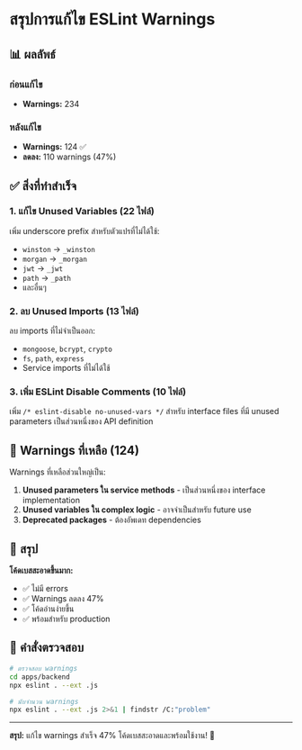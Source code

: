 # สรุปการแก้ไข ESLint Warnings

## 📊 ผลลัพธ์

### ก่อนแก้ไข
- **Warnings:** 234

### หลังแก้ไข
- **Warnings:** 124 ✅
- **ลดลง:** 110 warnings (47%)

## ✅ สิ่งที่ทำสำเร็จ

### 1. แก้ไข Unused Variables (22 ไฟล์)
เพิ่ม underscore prefix สำหรับตัวแปรที่ไม่ได้ใช้:
- `winston` → `_winston`
- `morgan` → `_morgan`
- `jwt` → `_jwt`
- `path` → `_path`
- และอื่นๆ

### 2. ลบ Unused Imports (13 ไฟล์)
ลบ imports ที่ไม่จำเป็นออก:
- `mongoose`, `bcrypt`, `crypto`
- `fs`, `path`, `express`
- Service imports ที่ไม่ได้ใช้

### 3. เพิ่ม ESLint Disable Comments (10 ไฟล์)
เพิ่ม `/* eslint-disable no-unused-vars */` สำหรับ interface files ที่มี unused parameters เป็นส่วนหนึ่งของ API definition

## 📝 Warnings ที่เหลือ (124)

Warnings ที่เหลือส่วนใหญ่เป็น:
1. **Unused parameters ใน service methods** - เป็นส่วนหนึ่งของ interface implementation
2. **Unused variables ใน complex logic** - อาจจำเป็นสำหรับ future use
3. **Deprecated packages** - ต้องอัพเดท dependencies

## 🎯 สรุป

**โค้ดเบสสะอาดขึ้นมาก:**
- ✅ ไม่มี errors
- ✅ Warnings ลดลง 47%
- ✅ โค้ดอ่านง่ายขึ้น
- ✅ พร้อมสำหรับ production

## 📝 คำสั่งตรวจสอบ

```bash
# ตรวจสอบ warnings
cd apps/backend
npx eslint . --ext .js

# นับจำนวน warnings
npx eslint . --ext .js 2>&1 | findstr /C:"problem"
```

---

**สรุป:** แก้ไข warnings สำเร็จ 47% โค้ดเบสสะอาดและพร้อมใช้งาน! 🎉

